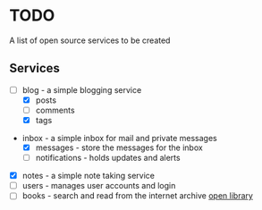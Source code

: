 # TODO

A list of open source services to be created

## Services

- [ ] blog - a simple blogging service
  - [x] posts
  - [ ] comments
  - [x] tags
- inbox - a simple inbox for mail and private messages
  * [x] messages - store the messages for the inbox
  * [ ] notifications - holds updates and alerts
- [x] notes - a simple note taking service
- [ ] users - manages user accounts and login
- [ ] books - search and read from the internet archive [open library](https://github.com/internetarchive/openlibrary)
